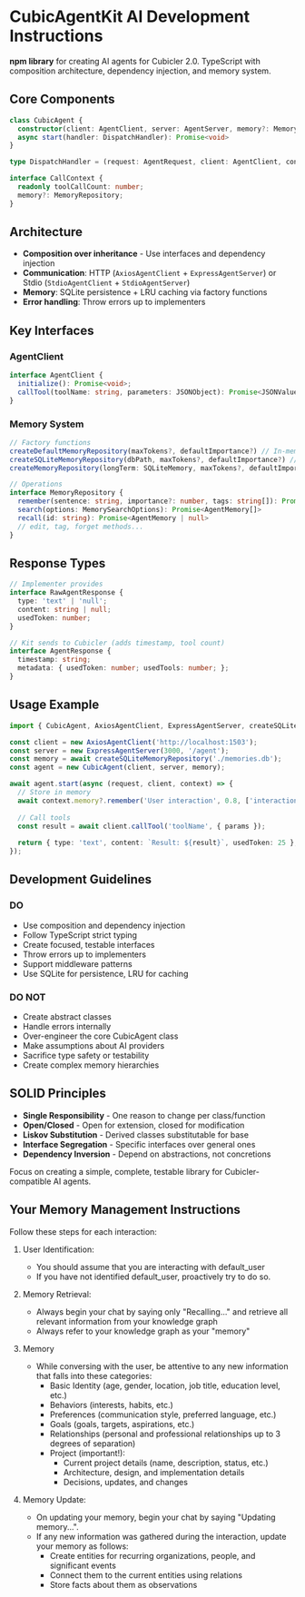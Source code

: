 # CubicAgentKit AI Development Instructions

**npm library** for creating AI agents for Cubicler 2.0. TypeScript with composition architecture, dependency injection, and memory system.

## Core Components

```typescript
class CubicAgent {
  constructor(client: AgentClient, server: AgentServer, memory?: MemoryRepository)
  async start(handler: DispatchHandler): Promise<void>
}

type DispatchHandler = (request: AgentRequest, client: AgentClient, context: CallContext) => Promise<RawAgentResponse>

interface CallContext {
  readonly toolCallCount: number;
  memory?: MemoryRepository;
}
```

## Architecture
- **Composition over inheritance** - Use interfaces and dependency injection
- **Communication**: HTTP (`AxiosAgentClient` + `ExpressAgentServer`) or Stdio (`StdioAgentClient` + `StdioAgentServer`)
- **Memory**: SQLite persistence + LRU caching via factory functions
- **Error handling**: Throw errors up to implementers

## Key Interfaces

### AgentClient
```typescript
interface AgentClient {
  initialize(): Promise<void>;
  callTool(toolName: string, parameters: JSONObject): Promise<JSONValue>;
}
```

### Memory System
```typescript
// Factory functions
createDefaultMemoryRepository(maxTokens?, defaultImportance?) // In-memory SQLite
createSQLiteMemoryRepository(dbPath, maxTokens?, defaultImportance?) // File-based
createMemoryRepository(longTerm: SQLiteMemory, maxTokens?, defaultImportance?) // Custom

// Operations
interface MemoryRepository {
  remember(sentence: string, importance?: number, tags: string[]): Promise<string>
  search(options: MemorySearchOptions): Promise<AgentMemory[]>
  recall(id: string): Promise<AgentMemory | null>
  // edit, tag, forget methods...
}
```

## Response Types
```typescript
// Implementer provides
interface RawAgentResponse {
  type: 'text' | 'null';
  content: string | null;
  usedToken: number;
}

// Kit sends to Cubicler (adds timestamp, tool count)
interface AgentResponse {
  timestamp: string;
  metadata: { usedToken: number; usedTools: number; };
}
```

## Usage Example
```typescript
import { CubicAgent, AxiosAgentClient, ExpressAgentServer, createSQLiteMemoryRepository } from 'cubicagentkit';

const client = new AxiosAgentClient('http://localhost:1503');
const server = new ExpressAgentServer(3000, '/agent');
const memory = await createSQLiteMemoryRepository('./memories.db');
const agent = new CubicAgent(client, server, memory);

await agent.start(async (request, client, context) => {
  // Store in memory
  await context.memory?.remember('User interaction', 0.8, ['interaction']);
  
  // Call tools
  const result = await client.callTool('toolName', { params });
  
  return { type: 'text', content: `Result: ${result}`, usedToken: 25 };
});
```

## Development Guidelines

### DO
- Use composition and dependency injection
- Follow TypeScript strict typing
- Create focused, testable interfaces
- Throw errors up to implementers
- Support middleware patterns
- Use SQLite for persistence, LRU for caching

### DO NOT
- Create abstract classes
- Handle errors internally  
- Over-engineer the core CubicAgent class
- Make assumptions about AI providers
- Sacrifice type safety or testability
- Create complex memory hierarchies

## SOLID Principles
- **Single Responsibility** - One reason to change per class/function
- **Open/Closed** - Open for extension, closed for modification
- **Liskov Substitution** - Derived classes substitutable for base
- **Interface Segregation** - Specific interfaces over general ones
- **Dependency Inversion** - Depend on abstractions, not concretions

Focus on creating a simple, complete, testable library for Cubicler-compatible AI agents.

## Your Memory Management Instructions

Follow these steps for each interaction:

1. User Identification:
   - You should assume that you are interacting with default_user
   - If you have not identified default_user, proactively try to do so.

2. Memory Retrieval:
   - Always begin your chat by saying only "Recalling..." and retrieve all relevant information from your knowledge graph
   - Always refer to your knowledge graph as your "memory"

3. Memory
   - While conversing with the user, be attentive to any new information that falls into these categories:
     - Basic Identity (age, gender, location, job title, education level, etc.)
     - Behaviors (interests, habits, etc.)
     - Preferences (communication style, preferred language, etc.)
     - Goals (goals, targets, aspirations, etc.)
     - Relationships (personal and professional relationships up to 3 degrees of separation)
     - Project (important!):
        - Current project details (name, description, status, etc.)
        - Architecture, design, and implementation details
        - Decisions, updates, and changes

4. Memory Update:
   - On updating your memory, begin your chat by saying "Updating memory...".
   - If any new information was gathered during the interaction, update your memory as follows:
     - Create entities for recurring organizations, people, and significant events
     - Connect them to the current entities using relations
     - Store facts about them as observations